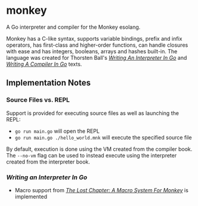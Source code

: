 # monkey
A Go interpreter and compiler for the Monkey esolang.

Monkey has a C-like syntax, supports variable bindings, prefix and infix operators, has first-class and higher-order functions, can handle closures with ease and has integers, booleans, arrays and hashes built-in. The language was created for Thorsten Ball's [*Writing An Interpreter In Go*](https://interpreterbook.com) and [*Writing A Compiler In Go*](https://compilerbook.com/) texts.

## Implementation Notes
### Source Files vs. REPL
Support is provided for executing source files as well as launching the REPL:
  * `go run main.go` will open the REPL
  * `go run main.go ./hello_world.mnk` will execute the specified source file

By default, execution is done using the VM created from the compiler book. The `--no-vm` flag can be used to instead execute using the interpreter created from the interpreter book.

### *Writing an Interpreter In Go*
* Macro support from [*The Lost Chapter: A Macro System For Monkey*](https://interpreterbook.com/lost) is implemented
